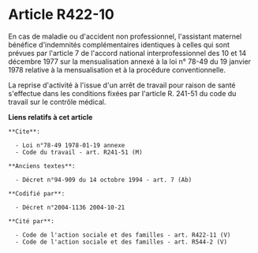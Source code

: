# Article R422-10

En cas de maladie ou d'accident non professionnel, l'assistant maternel bénéfice d'indemnités complémentaires identiques à
celles qui sont prévues par l'article 7 de l'accord national interprofessionnel des 10 et 14 décembre 1977 sur la
mensualisation annexé à la loi n° 78-49 du 19 janvier 1978 relative à la mensualisation et à la procédure conventionnelle.

La reprise d'activité à l'issue d'un arrêt de travail pour raison de santé s'effectue dans les conditions fixées par
l'article R. 241-51 du code du travail sur le contrôle médical.

**Liens relatifs à cet article**

	**Cite**:

	  - Loi n°78-49 1978-01-19 annexe
	  - Code du travail - art. R241-51 (M)

	**Anciens textes**:

	  - Décret n°94-909 du 14 octobre 1994 - art. 7 (Ab)

	**Codifié par**:

	  - Décret n°2004-1136 2004-10-21

	**Cité par**:

	  - Code de l'action sociale et des familles - art. R422-11 (V)
	  - Code de l'action sociale et des familles - art. R544-2 (V)
